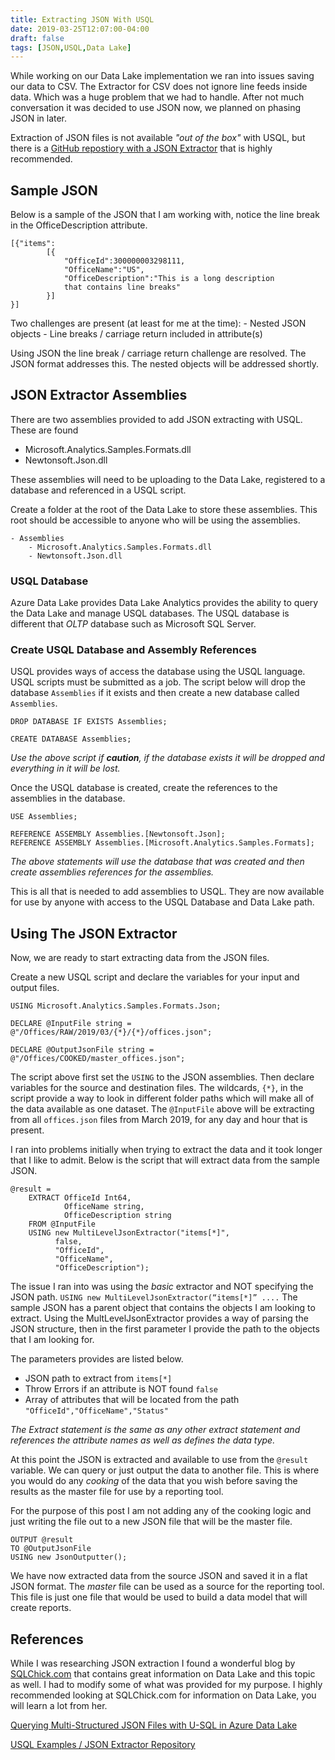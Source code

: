 ```yaml
---
title: Extracting JSON With USQL
date: 2019-03-25T12:07:00-04:00
draft: false
tags: [JSON,USQL,Data Lake]
---
```

While working on our Data Lake implementation we ran into issues saving our data to CSV. The Extractor for CSV does not ignore line feeds inside data. Which was a huge problem that we had to handle. After not much conversation it was decided to use JSON now, we planned on phasing JSON in later.

Extraction of JSON files is not available _"out of the box"_ with USQL, but there is a [GitHub repostiory with a JSON Extractor](https://github.com/Azure/usql) that is highly recommended.

## Sample JSON
Below is a sample of the JSON that I am working with, notice the line break in the OfficeDescription attribute.
```
[{"items":
		[{
			"OfficeId":300000003298111,
			"OfficeName":"US",
			"OfficeDescription":"This is a long description
			that contains line breaks"
		}]
}]
```
Two challenges are present (at least for me at the time):
	- Nested JSON objects
	- Line breaks / carriage return included in attribute(s)

Using JSON the line break / carriage return challenge are resolved. The JSON format addresses this. The nested objects will be addressed shortly.

## JSON Extractor Assemblies
There are two assemblies provided to add JSON extracting with USQL. These are found

  - Microsoft.Analytics.Samples.Formats.dll
  - Newtonsoft.Json.dll

These assemblies will need to be uploading to the Data Lake, registered to a database and referenced in a USQL script.

Create a folder at the root of the Data Lake to store these assemblies. This root should be accessible to anyone who will be using the assemblies.

```
- Assemblies
	- Microsoft.Analytics.Samples.Formats.dll
	- Newtonsoft.Json.dll
```

### USQL Database
Azure Data Lake provides Data Lake Analytics provides the ability to query the Data Lake and manage USQL databases. The USQL database is different that _OLTP_ database such as Microsoft SQL Server.

### Create USQL Database and Assembly References
USQL provides ways of access the database using the USQL language. USQL scripts must be submitted as a job. The script below will drop the database `Assemblies` if it exists and then create a new database called `Assemblies`.

```
DROP DATABASE IF EXISTS Assemblies;

CREATE DATABASE Assemblies;
```
_Use the above script if **caution**, if the database exists it will be dropped and everything in it will be lost._

Once the USQL database is created, create the references to the assemblies in the database.

```
USE Assemblies;

REFERENCE ASSEMBLY Assemblies.[Newtonsoft.Json];
REFERENCE ASSEMBLY Assemblies.[Microsoft.Analytics.Samples.Formats];
```
_The above statements will use the database that was created and then create assemblies references for the assemblies._

This is all that is needed to add assemblies to USQL. They are now available for use by anyone with access to the USQL Database and Data Lake path.

## Using The JSON Extractor
Now, we are ready to start extracting data from the JSON files.

Create a new USQL script and declare the variables for your input and output files.

```
USING Microsoft.Analytics.Samples.Formats.Json;

DECLARE @InputFile string = @"/Offices/RAW/2019/03/{*}/{*}/offices.json";

DECLARE @OutputJsonFile string = @"/Offices/COOKED/master_offices.json";
```
The script above first set the `USING` to the JSON assemblies. Then declare variables for the source and destination files. The wildcards, `{*}`, in the script provide a way to look in different folder paths which will make all of the data available as one dataset. The `@InputFile` above will be extracting from all `offices.json` files from March 2019, for any day and hour that is present.

I ran into problems initially when trying to extract the data and it took longer that I like to admit. Below is the script that will extract data from the sample JSON.

```
@result =
    EXTRACT OfficeId Int64,
            OfficeName string,
            OfficeDescription string
    FROM @InputFile
    USING new MultiLevelJsonExtractor("items[*]",
          false,
          "OfficeId",
          "OfficeName",
          "OfficeDescription");
```
The issue I ran into was using the _basic_ extractor and NOT specifying the JSON path.
`USING new MultiLevelJsonExtractor(“items[*]” ....`
The sample JSON has a parent object that contains the objects I am looking to extract. Using the MultLevelJsonExtractor provides a way of parsing the JSON structure, then in the first parameter I provide the path to the objects that I am looking for.

The parameters provides are listed below.
  - JSON path to extract from  `items[*]`
  - Throw Errors if an attribute is NOT found `false`
  - Array of attributes that will be located from the path `"OfficeId","OfficeName","Status"`


_The Extract statement is the same as any other extract statement and references the attribute names as well as defines the data type._

At this point the JSON is extracted and available to use from the `@result` variable. We can query or just output the data to another file. This is where you would do any _cooking_ of the data that you wish before saving the results as the master file for use by a reporting tool.

For the purpose of this post I am not adding any of the cooking logic and just writing the file out to a new JSON file that will be the master file.
```
OUTPUT @result
TO @OutputJsonFile
USING new JsonOutputter();
```

We have now extracted data from the source JSON and saved it in a flat JSON format. The _master_ file can be used as a source for the reporting tool. This file is just one file that would be used to build a data model that will create reports.

## References
While I was researching JSON extraction I found a wonderful blog by [SQLChick.com](https://sqlchick.com) that contains great information on Data Lake and this topic as well. I had to modify some of what was provided for my purpose. I highly recommended looking at SQLChick.com for information on Data Lake, you will learn a lot from her.

[Querying Multi-Structured JSON Files with U-SQL in Azure Data Lake](https://www.sqlchick.com/entries/2017/9/4/querying-multi-structured-json-files-with-u-sql-in-azure-data-lake?rq=json)

[USQL Examples / JSON Extractor Repository](https://github.com/Azure/usql)
